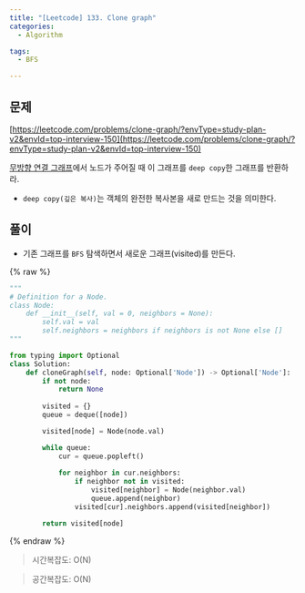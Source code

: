 ```yaml
---
title: "[Leetcode] 133. Clone graph"
categories:
  - Algorithm

tags:
  - BFS

---
```



## 문제


[https://leetcode.com/problems/clone-graph/?envType=study-plan-v2&envId=top-interview-150](https://leetcode.com/problems/clone-graph/?envType=study-plan-v2&envId=top-interview-150)


<u>무방향 연결 그래프</u>에서 노드가 주어질 때 이 그래프를 `deep copy`한 그래프를 반환하라.

- `deep copy(깊은 복사)`는 객체의 완전한 복사본을 새로 만드는 것을 의미한다.


## 풀이

- 기존 그래프를 `BFS` 탐색하면서 새로운 그래프(visited)를 만든다.


{% raw %}
```python
"""
# Definition for a Node.
class Node:
    def __init__(self, val = 0, neighbors = None):
        self.val = val
        self.neighbors = neighbors if neighbors is not None else []
"""

from typing import Optional
class Solution:
    def cloneGraph(self, node: Optional['Node']) -> Optional['Node']:
        if not node:
            return None
        
        visited = {}
        queue = deque([node])

        visited[node] = Node(node.val)

        while queue:
            cur = queue.popleft()
            
            for neighbor in cur.neighbors:
                if neighbor not in visited:
                    visited[neighbor] = Node(neighbor.val)
                    queue.append(neighbor)
                visited[cur].neighbors.append(visited[neighbor])

        return visited[node]
```
{% endraw %}



> 시간복잡도: O(N)


> 공간복잡도: O(N)

